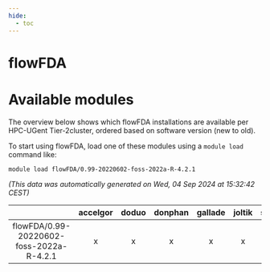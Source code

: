 ```yaml
---
hide:
  - toc
---
```


flowFDA
=======

# Available modules


The overview below shows which flowFDA installations are available per HPC-UGent Tier-2cluster, ordered based on software version (new to old).

To start using flowFDA, load one of these modules using a `module load` command like:

```shell
module load flowFDA/0.99-20220602-foss-2022a-R-4.2.1
```

*(This data was automatically generated on Wed, 04 Sep 2024 at 15:32:42 CEST)*  

| |accelgor|doduo|donphan|gallade|joltik|shinx|skitty|
| :---: | :---: | :---: | :---: | :---: | :---: | :---: | :---: |
|flowFDA/0.99-20220602-foss-2022a-R-4.2.1|x|x|x|x|x|-|x|

